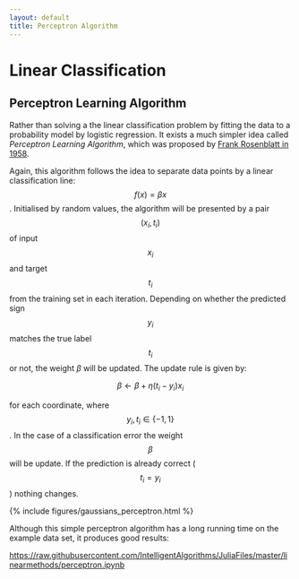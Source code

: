 ```yaml
---
layout: default
title: Perceptron Algorithm
---
```


Linear Classification
=====================

Perceptron Learning Algorithm
-----------------------------

Rather than solving a the linear classification problem by fitting the data to a probability model by logistic regression. It exists a much simpler idea called *Perceptron Learning Algorithm*, which was proposed by [Frank Rosenblatt in 1958][perceptron].

Again, this algorithm follows the idea to separate data points by a linear classification line: $$f(x)=\beta x $$. Initialised by random values, the algorithm will be presented by a pair $$(x_i,t_i)$$ of input $$x_i$$ and target $$t_i$$ from the training set in each iteration. Depending on whether the predicted sign $$y_i$$ matches the true label $$t_i$$ or not, the weight $\beta$ will be updated. The update rule is given by:

$$
\beta \gets \beta + \eta (t_i-y_i) x_i
$$

for each coordinate, where $$y_i, t_i\in\{-1, 1\}$$. In the case of a classification error the weight $$\beta$$ will be update. If the prediction is already correct ($$t_i=y_i$$) nothing changes.

{% include figures/gaussians_perceptron.html %}

Although this simple perceptron algorithm has a long running time on the example data set, it produces good results:

<span class="gist">https://raw.githubusercontent.com/IntelligentAlgorithms/JuliaFiles/master/linearmethods/perceptron.ipynb</span>


[perceptron]:http://citeseerx.ist.psu.edu/viewdoc/summary?doi=10.1.1.335.3398

